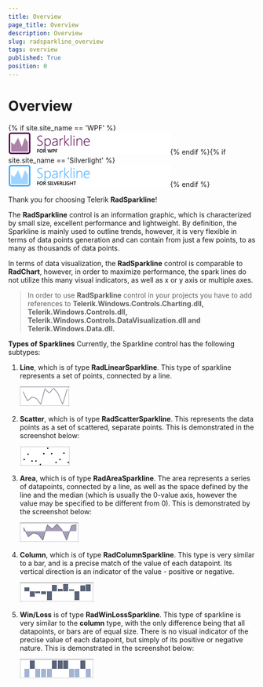 ```yaml
---
title: Overview
page_title: Overview
description: Overview
slug: radsparkline_overview
tags: overview
published: True
position: 0
---
```


# Overview

{% if site.site_name == 'WPF' %}![sparklines wpf](images/sparklines_wpf.png){% endif %}{% if site.site_name == 'Silverlight' %}![sparklines sl](images/sparklines_sl.png){% endif %}

Thank you for choosing Telerik __RadSparkline__!

The __RadSparkline__ control is an information graphic, which is characterized by small size, excellent performance and lightweight. By definition, the Sparkline is mainly used to outline trends, however, it is very flexible in terms of data points generation and can contain from just a few points, to as many as thousands of data points.

In terms of data visualization, the __RadSparkline__ control is comparable to __RadChart__, however, in order to maximize performance, the spark lines do not utilize this many visual indicators, as well as x or y axis or multiple axes.

>In order to use __RadSparkline__ control in your projects you have to add references to __Telerik.Windows.Controls.Charting.dll, Telerik.Windows.Controls.dll, Telerik.Windows.Controls.DataVisualization.dll and Telerik.Windows.Data.dll.__

__Types of Sparklines__ Currently, the Sparkline control has the following subtypes:

1. __Line__, which is of type __RadLinearSparkline__. This type of sparkline represents a set of points, connected by a line.

    ![](images/radsparklineline.png)

2. __Scatter__, which is of type __RadScatterSparkline__. This represents the data points as a set of scattered, separate points. This is demonstrated in the screenshot below:

    ![](images/radsparklinescatter.png)

3. __Area__, which is of type __RadAreaSparkline__. The area represents a series of datapoints, connected by a line, as well as the space defined by the line and the median (which is usually the 0-value axis, however the value may be specified to be different from 0). This is demonstrated by the screenshot below:

    ![](images/radsparklinearea.png)

4. __Column__, which is of type __RadColumnSparkline__. This type is very similar to a bar, and is a precise match of the value of each datapoint. Its vertical direction is an indicator of the value - positive or negative.

    ![](images/radsparklinecolumn.png)

5. __Win/Loss__ is of type __RadWinLossSparkline__. This type of sparkline is very similar to the __column__ type, with the only difference being that all datapoints, or bars are of equal size. There is no visual indicator of the precise value of each datapoint, but simply of its positive or negative nature. This is demonstrated in the screenshot below:

    ![](images/radsparklinewinloss.png)
